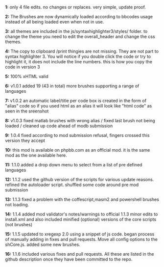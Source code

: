 **1:** only 4 file edits. no changes or replaces. very simple, update proof.

**2:** The Brushes are now dynamically loaded according to bbcodes usage instead of all being loaded even when not in use.

**3:** all themes are included in the js/syntaxhighlighter3/styles/ folder. to change the theme you need to edit the overall_header and change the css themes.

**4:** The copy to clipboard /print thingies are not missing. They are not part to syntax highlighter 3. You will notice if you double click the code or try to highlight it, it does not include the line numbers. this is how you copy the code in version 3

**5:** 100% xHTML valid

**6:** v1.0.1 added 19 (43 in total) more brushes supporting a range of languages

**7:** v1.0.2 an automatic label/title per code box is created in the form of "alias" code so if you used html as an alias it will look like "html code" as seen in the sreenshot

**8:** v1.0.3 fixed matlab brushes with wrong alias / fixed last brush not being loaded / cleaned up code ahead of modb submission

**9:** 1.0.4 fixed according to mod submission refusal, fingers crossed this version they accept

**10:** this mod is available on phpbb.com as an official mod. it is the same mod as the one available here.

**11:** 1.1.0 added a drop down menu to select from a list of pre defined languages

**12:** 1.1.2 used the github version of the scripts for various update reasons. refined the autoloader script. shuffled some code around pre mod submission

**13:** 1.1.3 fixed a problem with the coffescript,masm2 and powershell brushes not loading.

**14:** 1.1.4 added mod validator's notes/warnings to official 1.1.3 minor edits to install.xml and also included minified (optional) versions of the core scripts (not brushes)

**15:** 1.1.5 updated to xregexp 2.0 using a snippet of js code. began process of manually adding in fixes and pull requests. Move all config options to the shCore.js. added some new brushes.

**16:** 1.1.6 included various fixes and pull requests. All these are listed in the github description once they have been committed to the repo.
